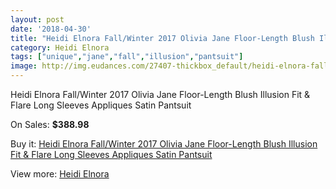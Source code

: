 ```yaml
---
layout: post
date: '2018-04-30'
title: "Heidi Elnora Fall/Winter 2017 Olivia Jane Floor-Length Blush Illusion Fit & Flare Long Sleeves Appliques Satin Pantsuit"
category: Heidi Elnora
tags: ["unique","jane","fall","illusion","pantsuit"]
image: http://img.eudances.com/27407-thickbox_default/heidi-elnora-fall-winter-2017-olivia-jane-floor-length-blush-illusion-fit-flare-long-sleeves-appliques-satin-pantsuit.jpg
---
```

Heidi Elnora Fall/Winter 2017 Olivia Jane Floor-Length Blush Illusion Fit & Flare Long Sleeves Appliques Satin Pantsuit

On Sales: **$388.98**
<a href="https://www.eudances.com/en/heidi-elnora/9154-heidi-elnora-fall-winter-2017-olivia-jane-floor-length-blush-illusion-fit-flare-long-sleeves-appliques-satin-pantsuit.html"><amp-img layout="responsive" width="600" height="600" src="//img.eudances.com/27407-thickbox_default/heidi-elnora-fall-winter-2017-olivia-jane-floor-length-blush-illusion-fit-flare-long-sleeves-appliques-satin-pantsuit.jpg" alt="Heidi Elnora Fall/Winter 2017 Olivia Jane Floor-Length Blush Illusion Fit & Flare Long Sleeves Appliques Satin Pantsuit 0" /></a>
<a href="https://www.eudances.com/en/heidi-elnora/9154-heidi-elnora-fall-winter-2017-olivia-jane-floor-length-blush-illusion-fit-flare-long-sleeves-appliques-satin-pantsuit.html"><amp-img layout="responsive" width="600" height="600" src="//img.eudances.com/27411-thickbox_default/heidi-elnora-fall-winter-2017-olivia-jane-floor-length-blush-illusion-fit-flare-long-sleeves-appliques-satin-pantsuit.jpg" alt="Heidi Elnora Fall/Winter 2017 Olivia Jane Floor-Length Blush Illusion Fit & Flare Long Sleeves Appliques Satin Pantsuit 1" /></a>
<a href="https://www.eudances.com/en/heidi-elnora/9154-heidi-elnora-fall-winter-2017-olivia-jane-floor-length-blush-illusion-fit-flare-long-sleeves-appliques-satin-pantsuit.html"><amp-img layout="responsive" width="600" height="600" src="//img.eudances.com/27410-thickbox_default/heidi-elnora-fall-winter-2017-olivia-jane-floor-length-blush-illusion-fit-flare-long-sleeves-appliques-satin-pantsuit.jpg" alt="Heidi Elnora Fall/Winter 2017 Olivia Jane Floor-Length Blush Illusion Fit & Flare Long Sleeves Appliques Satin Pantsuit 2" /></a>
<a href="https://www.eudances.com/en/heidi-elnora/9154-heidi-elnora-fall-winter-2017-olivia-jane-floor-length-blush-illusion-fit-flare-long-sleeves-appliques-satin-pantsuit.html"><amp-img layout="responsive" width="600" height="600" src="//img.eudances.com/27409-thickbox_default/heidi-elnora-fall-winter-2017-olivia-jane-floor-length-blush-illusion-fit-flare-long-sleeves-appliques-satin-pantsuit.jpg" alt="Heidi Elnora Fall/Winter 2017 Olivia Jane Floor-Length Blush Illusion Fit & Flare Long Sleeves Appliques Satin Pantsuit 3" /></a>
<a href="https://www.eudances.com/en/heidi-elnora/9154-heidi-elnora-fall-winter-2017-olivia-jane-floor-length-blush-illusion-fit-flare-long-sleeves-appliques-satin-pantsuit.html"><amp-img layout="responsive" width="600" height="600" src="//img.eudances.com/27408-thickbox_default/heidi-elnora-fall-winter-2017-olivia-jane-floor-length-blush-illusion-fit-flare-long-sleeves-appliques-satin-pantsuit.jpg" alt="Heidi Elnora Fall/Winter 2017 Olivia Jane Floor-Length Blush Illusion Fit & Flare Long Sleeves Appliques Satin Pantsuit 4" /></a>

Buy it: [Heidi Elnora Fall/Winter 2017 Olivia Jane Floor-Length Blush Illusion Fit & Flare Long Sleeves Appliques Satin Pantsuit](https://www.eudances.com/en/heidi-elnora/9154-heidi-elnora-fall-winter-2017-olivia-jane-floor-length-blush-illusion-fit-flare-long-sleeves-appliques-satin-pantsuit.html "Heidi Elnora Fall/Winter 2017 Olivia Jane Floor-Length Blush Illusion Fit & Flare Long Sleeves Appliques Satin Pantsuit")

View more: [Heidi Elnora](https://www.eudances.com/en/137-heidi-elnora "Heidi Elnora")